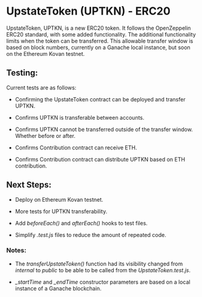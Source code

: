 # UpstateToken (UPTKN) - ERC20
UpstateToken, UPTKN, is a new ERC20 token. It follows the OpenZeppelin ERC20 standard, with some added functionality. The additional functionality limits when the token can be transferred. This allowable transfer window is based on block numbers, currently on a Ganache local instance, but soon on the Ethereum Kovan testnet.

## Testing:

Current tests are as follows:

* Confirming the UpstateToken contract can be deployed and transfer UPTKN.

* Confirms UPTKN is transferable between accounts.

* Confirms UPTKN cannot be transferred outside of the transfer window. Whether before or after.

* Confirms Contribution contract can receive ETH.

* Confirms Contribution contract can distribute UPTKN based on ETH contribution.

## Next Steps:

* Deploy on Ethereum Kovan testnet.

* More tests for UPTKN transferability.

* Add *beforeEach()* and *afterEach()* hooks to test files.

* Simplify *.test.js* files to reduce the amount of repeated code.

### Notes:

* The *transferUpstateToken()* function had its visibility changed from *internal* to *public* to be able to be called from the *UpstateToken.test.js*.

* *_startTime* and *_endTime* constructor parameters are based on a local instance of a Ganache blockchain.